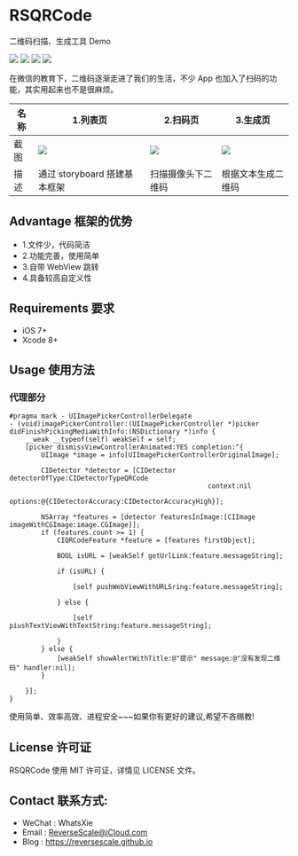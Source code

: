 # RSQRCode
二维码扫描、生成工具 Demo

![](https://img.shields.io/badge/platform-iOS-red.svg) 
![](https://img.shields.io/badge/language-Objective--C-orange.svg) 
![](https://img.shields.io/badge/download-791K-brightgreen.svg)
![](https://img.shields.io/badge/license-MIT%20License-brightgreen.svg) 

在微信的教育下，二维码逐渐走进了我们的生活，不少 App 也加入了扫码的功能，其实用起来也不是很麻烦。

| 名称 |1.列表页 |2.扫码页 |3.生成页 
| ------------- | ------------- | ------------- | ------------- | 
| 截图 | ![](https://s2.ax1x.com/2019/03/23/AGrEAf.jpg) | ![](https://s2.ax1x.com/2019/03/23/AGrkHP.jpg) | ![](https://s2.ax1x.com/2019/03/23/AGrFBt.jpg) | 
| 描述 | 通过 storyboard 搭建基本框架 | 扫描摄像头下二维码 | 根据文本生成二维码 |

## Advantage 框架的优势
* 1.文件少，代码简洁
* 2.功能完善，使用简单
* 3.自带 WebView 跳转
* 4.具备较高自定义性


## Requirements 要求
* iOS 7+
* Xcode 8+


## Usage 使用方法
### 代理部分
```
#pragma mark - UIImagePickerControllerDelegate
- (void)imagePickerController:(UIImagePickerController *)picker didFinishPickingMediaWithInfo:(NSDictionary *)info {
    __weak __typeof(self) weakSelf = self;
    [picker dismissViewControllerAnimated:YES completion:^{
        UIImage *image = info[UIImagePickerControllerOriginalImage];
        
        CIDetector *detector = [CIDetector detectorOfType:CIDetectorTypeQRCode
                                                  context:nil
                                                  options:@{CIDetectorAccuracy:CIDetectorAccuracyHigh}];
        
        NSArray *features = [detector featuresInImage:[CIImage imageWithCGImage:image.CGImage]];
        if (features.count >= 1) {
            CIQRCodeFeature *feature = [features firstObject];
            
            BOOL isURL = [weakSelf getUrlLink:feature.messageString];
            
            if (isURL) {
                
                [self pushWebViewWithURLSring:feature.messageString];
                
            } else {
                
                [self piushTextViewWithTextString:feature.messageString];
                
            }
        } else {
            [weakSelf showAlertWithTitle:@"提示" message:@"没有发现二维码" handler:nil];
        }
        
    }];
}
```

使用简单、效率高效、进程安全~~~如果你有更好的建议,希望不吝赐教!


## License 许可证
RSQRCode 使用 MIT 许可证，详情见 LICENSE 文件。


## Contact 联系方式:
* WeChat : WhatsXie
* Email : ReverseScale@iCloud.com
* Blog : https://reversescale.github.io
